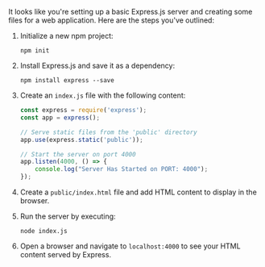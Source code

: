 It looks like you're setting up a basic Express.js server and creating some files for a web application. Here are the steps you've outlined:

1. Initialize a new npm project:
   ```
   npm init
   ```

2. Install Express.js and save it as a dependency:
   ```
   npm install express --save
   ```

3. Create an `index.js` file with the following content:
   ```javascript
   const express = require('express');
   const app = express();

   // Serve static files from the 'public' directory
   app.use(express.static('public'));

   // Start the server on port 4000
   app.listen(4000, () => {
       console.log("Server Has Started on PORT: 4000");
   });
   ```

4. Create a `public/index.html` file and add HTML content to display in the browser.

5. Run the server by executing:
   ```
   node index.js
   ```

6. Open a browser and navigate to `localhost:4000` to see your HTML content served by Express.